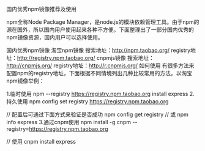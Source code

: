 国内优秀npm镜像推荐及使用

npm全称Node Package Manager，是node.js的模块依赖管理工具。由于npm的源在国外，所以国内用户使用起来各种不方便。下面整理出了一部分国内优秀的npm镜像资源，国内用户可以选择使用。

国内优秀npm镜像
淘宝npm镜像
搜索地址：http://npm.taobao.org/
registry地址：http://registry.npm.taobao.org/
cnpmjs镜像
搜索地址：http://cnpmjs.org/
registry地址：http://r.cnpmjs.org/
如何使用
有很多方法来配置npm的registry地址，下面根据不同情境列出几种比较常用的方法。以淘宝npm镜像举例：

1.临时使用
npm --registry https://registry.npm.taobao.org install express
2.持久使用
npm config set registry https://registry.npm.taobao.org

// 配置后可通过下面方式来验证是否成功
npm config get registry
// 或
npm info express
3.通过cnpm使用
npm install -g cnpm --registry=https://registry.npm.taobao.org

// 使用
cnpm install express
